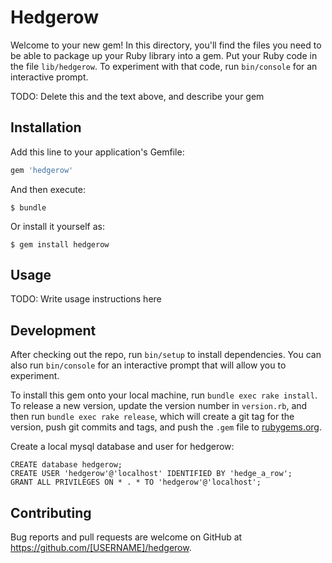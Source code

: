 # Hedgerow

Welcome to your new gem! In this directory, you'll find the files you need to be able to package up your Ruby library into a gem. Put your Ruby code in the file `lib/hedgerow`. To experiment with that code, run `bin/console` for an interactive prompt.

TODO: Delete this and the text above, and describe your gem

## Installation

Add this line to your application's Gemfile:

```ruby
gem 'hedgerow'
```

And then execute:

    $ bundle

Or install it yourself as:

    $ gem install hedgerow

## Usage

TODO: Write usage instructions here

## Development

After checking out the repo, run `bin/setup` to install dependencies. You can also run `bin/console` for an interactive prompt that will allow you to experiment.

To install this gem onto your local machine, run `bundle exec rake install`. To release a new version, update the version number in `version.rb`, and then run `bundle exec rake release`, which will create a git tag for the version, push git commits and tags, and push the `.gem` file to [rubygems.org](https://rubygems.org).

Create a local mysql database and user for hedgerow:

```
CREATE database hedgerow;
CREATE USER 'hedgerow'@'localhost' IDENTIFIED BY 'hedge_a_row';
GRANT ALL PRIVILEGES ON * . * TO 'hedgerow'@'localhost';
```

## Contributing

Bug reports and pull requests are welcome on GitHub at https://github.com/[USERNAME]/hedgerow.
